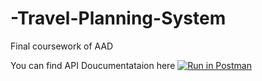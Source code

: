 # -Travel-Planning-System
Final coursework of AAD

You can find API Doucumentataion here
[![Run in Postman](https://run.pstmn.io/button.svg)](https://app.getpostman.com/run-collection/28171920-44bce63f-9eb0-44cf-a97f-7db181e7dc5a?action=collection%2Ffork&source=rip_markdown&collection-url=entityId%3D28171920-44bce63f-9eb0-44cf-a97f-7db181e7dc5a%26entityType%3Dcollection%26workspaceId%3D8f1ca561-74a1-44f5-88ad-c28ab1cdc5b3)
